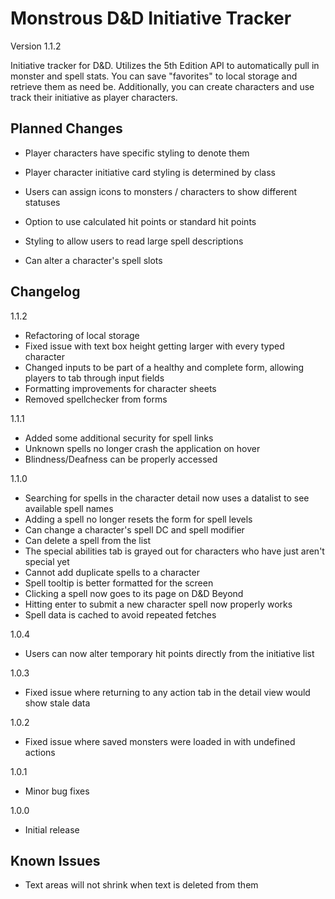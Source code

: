 # Monstrous D&D Initiative Tracker

Version 1.1.2

Initiative tracker for D&D. Utilizes the 5th Edition API to automatically pull in monster and spell stats. You can save "favorites" to local storage and retrieve them as need be. Additionally, you can create characters and use track their initiative as player characters.

## Planned Changes

- Player characters have specific styling to denote them

- Player character initiative card styling is determined by class

- Users can assign icons to monsters / characters to show different statuses

- Option to use calculated hit points or standard hit points

- Styling to allow users to read large spell descriptions

- Can alter a character's spell slots

## Changelog

1.1.2
- Refactoring of local storage
- Fixed issue with text box height getting larger with every typed character
- Changed inputs to be part of a healthy and complete form, allowing players to tab through input fields
- Formatting improvements for character sheets
- Removed spellchecker from forms

1.1.1
- Added some additional security for spell links
- Unknown spells no longer crash the application on hover
- Blindness/Deafness can be properly accessed

1.1.0
- Searching for spells in the character detail now uses a datalist to see available spell names
- Adding a spell no longer resets the form for spell levels
- Can change a character's spell DC and spell modifier
- Can delete a spell from the list
- The special abilities tab is grayed out for characters who have just aren't special yet
- Cannot add duplicate spells to a character
- Spell tooltip is better formatted for the screen
- Clicking a spell now goes to its page on D&D Beyond
- Hitting enter to submit a new character spell now properly works
- Spell data is cached to avoid repeated fetches

1.0.4
- Users can now alter temporary hit points directly from the initiative list

1.0.3
- Fixed issue where returning to any action tab in the detail view would show stale data

1.0.2
- Fixed issue where saved monsters were loaded in with undefined actions

1.0.1
- Minor bug fixes

1.0.0
- Initial release

## Known Issues
- Text areas will not shrink when text is deleted from them
